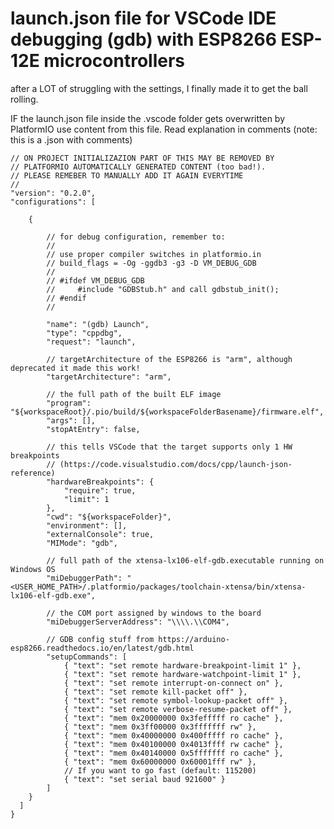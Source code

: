 # launch.json file for VSCode IDE debugging (gdb) with ESP8266 ESP-12E microcontrollers
after a LOT of struggling with the settings, I finally made it to get the ball rolling.

IF the launch.json file inside the .vscode folder gets overwritten by PlatformIO use content 
from this file. Read explanation in comments (note: this is a .json with comments)


	// ON PROJECT INITIALIZAZION PART OF THIS MAY BE REMOVED BY
 	// PLATFORMIO AUTOMATICALLY GENERATED CONTENT (too bad!).
  	// PLEASE REMEBER TO MANUALLY ADD IT AGAIN EVERYTIME
   	//
    "version": "0.2.0",
    "configurations": [

        {

            // for debug configuration, remember to:
            //
            // use proper compiler switches in platformio.in
            // build_flags = -Og -ggdb3 -g3 -D VM_DEBUG_GDB
            //
            // #ifdef VM_DEBUG_GDB
            //     #include "GDBStub.h" and call gdbstub_init();
            // #endif
            //

            "name": "(gdb) Launch",
            "type": "cppdbg",
            "request": "launch",
            
            // targetArchitecture of the ESP8266 is "arm", although deprecated it made this work!
            "targetArchitecture": "arm",
            
            // the full path of the built ELF image
            "program": "${workspaceRoot}/.pio/build/${workspaceFolderBasename}/firmware.elf",
            "args": [],
            "stopAtEntry": false,
            
            // this tells VSCode that the target supports only 1 HW breakpoints
            // (https://code.visualstudio.com/docs/cpp/launch-json-reference)
            "hardwareBreakpoints": {
                "require": true,
                "limit": 1
            },
            "cwd": "${workspaceFolder}",
            "environment": [],
            "externalConsole": true,
            "MIMode": "gdb",
            
            // full path of the xtensa-lx106-elf-gdb.executable running on Windows OS
            "miDebuggerPath": "<USER_HOME_PATH>/.platformio/packages/toolchain-xtensa/bin/xtensa-lx106-elf-gdb.exe",
            
            // the COM port assigned by windows to the board
            "miDebuggerServerAddress": "\\\\.\\COM4",
            
            // GDB config stuff from https://arduino-esp8266.readthedocs.io/en/latest/gdb.html
            "setupCommands": [
                { "text": "set remote hardware-breakpoint-limit 1" },
                { "text": "set remote hardware-watchpoint-limit 1" },
                { "text": "set remote interrupt-on-connect on" },
                { "text": "set remote kill-packet off" },
                { "text": "set remote symbol-lookup-packet off" },
                { "text": "set remote verbose-resume-packet off" },
                { "text": "mem 0x20000000 0x3fefffff ro cache" },
                { "text": "mem 0x3ff00000 0x3fffffff rw" },
                { "text": "mem 0x40000000 0x400fffff ro cache" },
                { "text": "mem 0x40100000 0x4013ffff rw cache" },
                { "text": "mem 0x40140000 0x5fffffff ro cache" },
                { "text": "mem 0x60000000 0x60001fff rw" },
                // If you want to go fast (default: 115200)
                { "text": "set serial baud 921600" }
            ]
        }
      ]
    }
